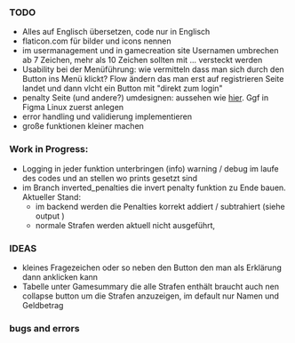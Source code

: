 ### TODO

- Alles auf Englisch übersetzen, code nur in Englisch
- flaticon.com für bilder und icons nennen
- im usermanagement und in gamecreation site Usernamen umbrechen ab 7 Zeichen, mehr als 10 Zeichen sollten mit ... versteckt werden
- Usability bei der Menüführung: wie vermitteln dass man sich durch den Button ins Menü klickt? Flow ändern das man erst auf registrieren Seite landet und dann vlcht ein Button mit "direkt zum login"
- penalty Seite (und andere?) umdesignen: aussehen wie [hier](https://www.rockanutrition.de/pages/kalorienrechner-app#/step2). Ggf in Figma Linux zuerst anlegen
- error handling und validierung implementieren
- große funktionen kleiner machen

### Work in Progress:

- Logging in jeder funktion unterbringen (info) warning / debug im laufe des codes und an stellen wo prints gesetzt sind
- im Branch inverted_penalties die invert penalty funktion zu Ende bauen. Aktueller Stand:
    * im backend werden die Penalties korrekt addiert / subtrahiert (siehe output )
    * normale Strafen werden aktuell nicht ausgeführt,
### IDEAS

- kleines Fragezeichen oder so neben den Button den man als Erklärung dann anklicken kann
- Tabelle unter Gamesummary die alle Strafen enthält braucht auch nen collapse button um die Strafen anzuzeigen, im default nur Namen und Geldbetrag

### bugs and errors
